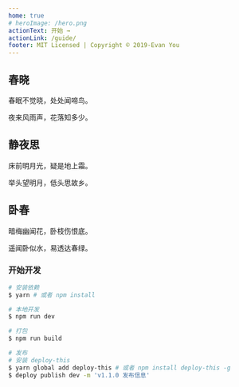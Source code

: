 ```yaml
---
home: true
# heroImage: /hero.png
actionText: 开始 →
actionLink: /guide/
footer: MIT Licensed | Copyright © 2019-Evan You
---
```



<div class="features">
  <div class="feature">
    <h2>春晓</h2>
    <p>春眠不觉晓，处处闻啼鸟。</p>
    <p>夜来风雨声，花落知多少。</p>
  </div>
  <div class="feature">
    <h2>静夜思</h2>
    <p>床前明月光，疑是地上霜。</p>
    <p>举头望明月，低头思故乡。</p>
  </div>
  <div class="feature">
    <h2>卧春</h2>
    <p>暗梅幽闻花，卧枝伤恨底。</p>
    <p>遥闻卧似水，易透达春绿。</p>
  </div>
</div>

### 开始开发

```bash
# 安装依赖
$ yarn # 或者 npm install

# 本地开发
$ npm run dev

# 打包
$ npm run build

# 发布
# 安装 deploy-this
$ yarn global add deploy-this # 或者 npm install deploy-this -g
$ deploy publish dev -m 'v1.1.0 发布信息'
```
